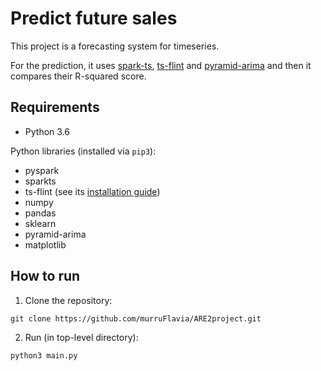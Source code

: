 # Predict future sales

This project is a forecasting system for timeseries.

For the prediction, it uses [spark-ts](https://github.com/sryza/spark-timeseries), 
[ts-flint](https://github.com/twosigma/flint) and [pyramid-arima](https://github.com/tgsmith61591/pyramid) 
and then it compares their R-squared score. 

## Requirements
- Python 3.6 

Python libraries (installed via ```pip3```):
- pyspark 
- sparkts
- ts-flint (see its [installation guide](https://github.com/twosigma/flint/blob/master/python/README.md))
- numpy
- pandas
- sklearn
- pyramid-arima
- matplotlib

## How to run
1. Clone the repository:
```
git clone https://github.com/murruFlavia/ARE2project.git
```
2. Run (in top-level directory):
```
python3 main.py
```
